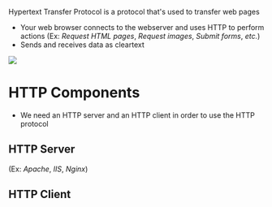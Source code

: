 Hypertext Transfer Protocol is a protocol that's used to transfer web pages

* Your web browser connects to the webserver and uses HTTP to perform actions (Ex: *Request HTML pages*, *Request images*, *Submit forms*, *etc.*)
* Sends and receives data as cleartext

![](https://github.com/JonmarCorpuz/SecondBrain/blob/main/Assets/Whitespace.png)

# HTTP Components

* We need an HTTP server and an HTTP client in order to use the HTTP protocol

## HTTP Server

(Ex: *Apache*, *IIS*, *Nginx*)

## HTTP Client
